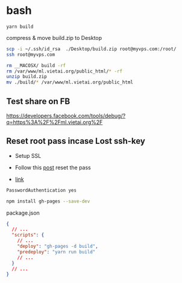 # bash

```
yarn build
```

compress & move build.zip to Desktop

```bash
scp -i ~/.ssh/id_rsa  ./Desktop/build.zip root@myvps.com:/root/
ssh root@myvps.com
```

```bash
rm __MACOSX/ build -rf
rm /var/www/ml.vietai.org/public_html/* -rf
unzip build.zip
mv ./build/* /var/www/ml.vietai.org/public_html
```

## Test share on FB

https://developers.facebook.com/tools/debug/?q=https%3A%2F%2Fml.vietai.org%2F

## Reset root pass incase Lost ssh-key

- Setup SSL

- Follow this [post](https://docs.digitalocean.com/products/droplets/resources/lost-ssh-key/)
  reset the pass

* [link](https://docs.digitalocean.com/products/droplets/resources/recovery-console/#log-in-with-the-console)

```txt
PasswordAuthentication yes
```

```bash
npm install gh-pages --save-dev
```

package.json

```json
{
  // ...
  "scripts": {
    // ...
    "deploy": "gh-pages -d build",
    "predeploy": "yarn run build"
    // ...
  }
  // ...
}
```
